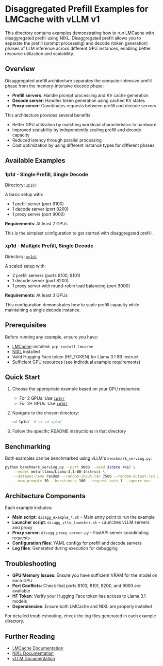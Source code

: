 # Disaggregated Prefill Examples for LMCache with vLLM v1

This directory contains examples demonstrating how to run LMCache with disaggregated prefill using NIXL. Disaggregated prefill allows you to separate the prefill (prompt processing) and decode (token generation) phases of LLM inference across different GPU instances, enabling better resource utilization and scalability.

## Overview

Disaggregated prefill architecture separates the compute-intensive prefill phase from the memory-intensive decode phase:

- **Prefill servers**: Handle prompt processing and KV cache generation
- **Decode server**: Handles token generation using cached KV states
- **Proxy server**: Coordinates requests between prefill and decode servers

This architecture provides several benefits:
- Better GPU utilization by matching workload characteristics to hardware
- Improved scalability by independently scaling prefill and decode capacity
- Reduced latency through parallel processing
- Cost optimization by using different instance types for different phases

## Available Examples

### 1p1d - Single Prefill, Single Decode
Directory: [`1p1d/`](./1p1d/)

A basic setup with:
- 1 prefill server (port 8100)
- 1 decode server (port 8200)
- 1 proxy server (port 9000)

**Requirements**: At least 2 GPUs

This is the simplest configuration to get started with disaggregated prefill.

### xp1d - Multiple Prefill, Single Decode
Directory: [`xp1d/`](./xp1d/)

A scaled setup with:
- 2 prefill servers (ports 8100, 8101)
- 1 decode server (port 8200)
- 1 proxy server with round-robin load balancing (port 9000)

**Requirements**: At least 3 GPUs

This configuration demonstrates how to scale prefill capacity while maintaining a single decode instance.

## Prerequisites

Before running any example, ensure you have:

- [LMCache](https://github.com/LMCache/LMCache) installed: `pip install lmcache`
- [NIXL](https://github.com/ai-dynamo/nixl) installed
- Valid Hugging Face token (HF_TOKEN) for Llama 3.1 8B Instruct
- Sufficient GPU resources (see individual example requirements)

## Quick Start

1. Choose the appropriate example based on your GPU resources:
   - For 2 GPUs: Use [`1p1d/`](./1p1d/)
   - For 3+ GPUs: Use [`xp1d/`](./xp1d/)

2. Navigate to the chosen directory:
   ```bash
   cd 1p1d/  # or cd xp1d/
   ```

3. Follow the specific README instructions in that directory

## Benchmarking

Both examples can be benchmarked using vLLM's `benchmark_serving.py`:

```bash
python benchmark_serving.py --port 9000 --seed $(date +%s) \
    --model meta-llama/Llama-3.1-8B-Instruct \
    --dataset-name random --random-input-len 7500 --random-output-len 200 \
    --num-prompts 30 --burstiness 100 --request-rate 1 --ignore-eos
```

## Architecture Components

Each example includes:

- **Main script**: `disagg_example_*.sh` - Main entry point to run the example
- **Launcher script**: `disagg_vllm_launcher.sh` - Launches vLLM servers and proxy
- **Proxy server**: `disagg_proxy_server.py` - FastAPI server coordinating requests
- **Configuration files**: YAML configs for prefill and decode servers
- **Log files**: Generated during execution for debugging

## Troubleshooting

- **GPU Memory Issues**: Ensure you have sufficient VRAM for the model on each GPU
- **Port Conflicts**: Check that ports 8100, 8101, 8200, and 9000 are available
- **HF Token**: Verify your Hugging Face token has access to Llama 3.1 models
- **Dependencies**: Ensure both LMCache and NIXL are properly installed

For detailed troubleshooting, check the log files generated in each example directory.

## Further Reading

- [LMCache Documentation](https://github.com/LMCache/LMCache)
- [NIXL Documentation](https://github.com/ai-dynamo/nixl)
- [vLLM Documentation](https://docs.vllm.ai/) 